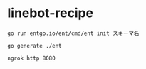# linebot-recipe

```
go run entgo.io/ent/cmd/ent init スキーマ名
```

```
go generate ./ent
```

```
ngrok http 8080
```
